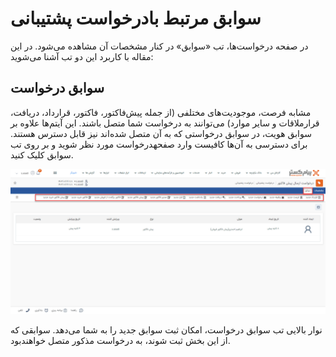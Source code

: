 # سوابق مرتبط بادرخواست‌ پشتیبانی
در صفحه درخواست‌ها، تب «سوابق» در کنار مشخصات آن مشاهده می‌شود. در این مقاله با کاربرد این دو تب آشنا می‌شوید:<br>

## سوابق درخواست
مشابه فرصت، موجودیت‌های مختلفی (از جمله پیش‌فاکتور، فاکتور، قرارداد، دریافت، قرارملاقات و سایر موارد) می‌توانند به درخواست شما متصل باشند. این آیتم‌‌ها علاوه بر سوابق هویت، در سوابق درخواستی که به آن متصل شده‌اند نیز قابل دسترس هستند. برای دسترسی به آن‌ها کافیست وارد صفحهدرخواست مورد نظر شوید و بر روی تب سوابق کلیک کنید.<br>

![سوابق درخواست پشتیبانی](./Images/ticketing-records_2.8.3.png)

نوار بالایی تب سوابق درخواست، امکان ثبت سوابق جدید را به شما می‌دهد. سوابقی که از این بخش ثبت شوند، به درخواست مذکور متصل خواهند‌بود.<br>
